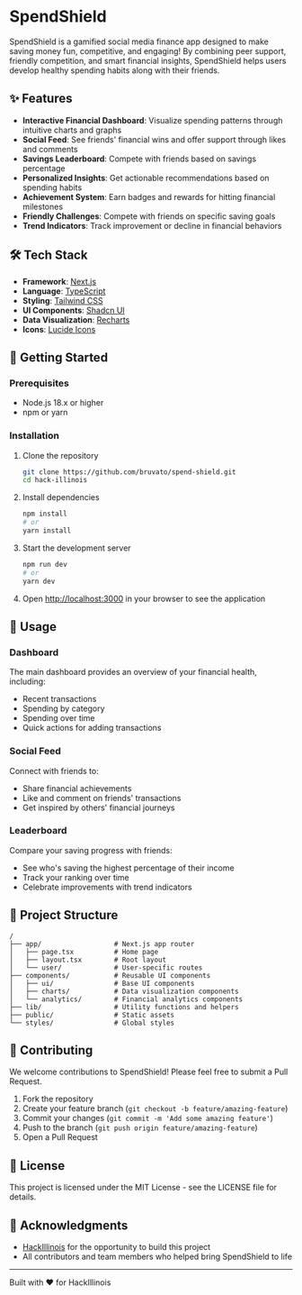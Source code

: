 # SpendShield

SpendShield is a gamified social media finance app designed to make saving money fun, competitive, and engaging! By combining peer support, friendly competition, and smart financial insights, SpendShield helps users develop healthy spending habits along with their friends.

## ✨ Features

- **Interactive Financial Dashboard**: Visualize spending patterns through intuitive charts and graphs
- **Social Feed**: See friends' financial wins and offer support through likes and comments
- **Savings Leaderboard**: Compete with friends based on savings percentage
- **Personalized Insights**: Get actionable recommendations based on spending habits
- **Achievement System**: Earn badges and rewards for hitting financial milestones
- **Friendly Challenges**: Compete with friends on specific saving goals
- **Trend Indicators**: Track improvement or decline in financial behaviors

## 🛠️ Tech Stack

- **Framework**: [Next.js](https://nextjs.org/)
- **Language**: [TypeScript](https://www.typescriptlang.org/)
- **Styling**: [Tailwind CSS](https://tailwindcss.com/)
- **UI Components**: [Shadcn UI](https://ui.shadcn.com/)
- **Data Visualization**: [Recharts](https://recharts.org/)
- **Icons**: [Lucide Icons](https://lucide.dev/)

## 🚀 Getting Started

### Prerequisites

- Node.js 18.x or higher
- npm or yarn

### Installation

1. Clone the repository

   ```bash
   git clone https://github.com/bruvato/spend-shield.git
   cd hack-illinois
   ```

2. Install dependencies

   ```bash
   npm install
   # or
   yarn install
   ```

3. Start the development server

   ```bash
   npm run dev
   # or
   yarn dev
   ```

4. Open [http://localhost:3000](http://localhost:3000) in your browser to see the application

## 📱 Usage

### Dashboard

The main dashboard provides an overview of your financial health, including:

- Recent transactions
- Spending by category
- Spending over time
- Quick actions for adding transactions

### Social Feed

Connect with friends to:

- Share financial achievements
- Like and comment on friends' transactions
- Get inspired by others' financial journeys

### Leaderboard

Compare your saving progress with friends:

- See who's saving the highest percentage of their income
- Track your ranking over time
- Celebrate improvements with trend indicators

## 🧪 Project Structure

```
/
├── app/                  # Next.js app router
│   ├── page.tsx          # Home page
│   ├── layout.tsx        # Root layout
│   └── user/             # User-specific routes
├── components/           # Reusable UI components
│   ├── ui/               # Base UI components
│   ├── charts/           # Data visualization components
│   └── analytics/        # Financial analytics components
├── lib/                  # Utility functions and helpers
├── public/               # Static assets
└── styles/               # Global styles
```

## 🤝 Contributing

We welcome contributions to SpendShield! Please feel free to submit a Pull Request.

1. Fork the repository
2. Create your feature branch (`git checkout -b feature/amazing-feature`)
3. Commit your changes (`git commit -m 'Add some amazing feature'`)
4. Push to the branch (`git push origin feature/amazing-feature`)
5. Open a Pull Request

## 📄 License

This project is licensed under the MIT License - see the LICENSE file for details.

## 🙏 Acknowledgments

- [HackIllinois](https://hackillinois.org/) for the opportunity to build this project
- All contributors and team members who helped bring SpendShield to life

---

Built with ❤️ for HackIllinois
